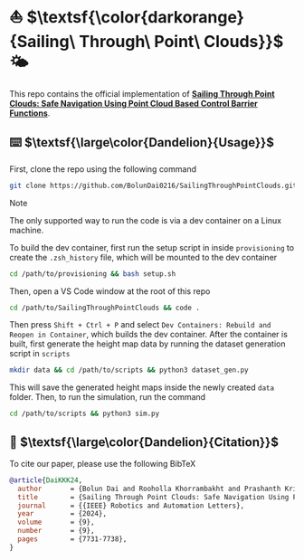 # ⛵ $\textsf{\color{darkorange}{Sailing\ Through\ Point\ Clouds}}$ 🌤️

This repo contains the official implementation of [**Sailing Through Point Clouds: Safe Navigation Using Point Cloud Based Control Barrier Functions**](https://arxiv.org/pdf/2403.18206).

## ⌨️ $\textsf{\large\color{Dandelion}{Usage}}$

First, clone the repo using the following command

```bash
git clone https://github.com/BolunDai0216/SailingThroughPointClouds.git
```

> [!NOTE]
> The only supported way to run the code is via a dev container on a Linux machine. 

To build the dev container, first run the setup script in inside `provisioning` to create the `.zsh_history` file, which will be mounted to the dev container

```bash
cd /path/to/provisioning && bash setup.sh
```

Then, open a VS Code window at the root of this repo

```bash
cd /path/to/SailingThroughPointClouds && code . 
```

Then press `Shift + Ctrl + P` and select `Dev Containers: Rebuild and Reopen in Container`, which builds the dev container. After the container is built, first generate the height map data by running the dataset generation script in `scripts`

```bash
mkdir data && cd /path/to/scripts && python3 dataset_gen.py
```

This will save the generated height maps inside the newly created `data` folder. Then, to run the simulation, run the command

```bash
cd /path/to/scripts && python3 sim.py
```

## 📖 $\textsf{\large\color{Dandelion}{Citation}}$

To cite our paper, please use the following BibTeX

```bibtex
@article{DaiKKK24,
  author       = {Bolun Dai and Rooholla Khorrambakht and Prashanth Krishnamurthy and Farshad Khorrami},
  title        = {Sailing Through Point Clouds: Safe Navigation Using Point Cloud Based Control Barrier Functions},
  journal      = {{IEEE} Robotics and Automation Letters},
  year         = {2024},
  volume       = {9},
  number       = {9},
  pages        = {7731-7738},
}
```
